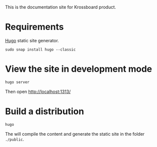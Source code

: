 This is the documentation site for Krossboard product.

# Requirements

[Hugo](https://gohugo.io/) static site generator.

```
sudo snap install hugo --classic
```

# View the site in development mode

```sh
hugo server
```

Then open [http://localhost:1313/](http://localhost:1313/)


# Build a distribution

```sh
hugo
```

The will compile the content and generate the static site in the folder `./public`.

